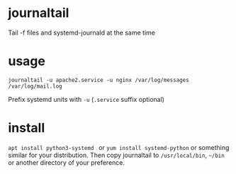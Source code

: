 # journaltail
Tail -f files and systemd-journald at the same time

# usage

```
journaltail -u apache2.service -u nginx /var/log/messages /var/log/mail.log
```

Prefix systemd units with `-u` (`.service` suffix optional)

# install

`apt install python3-systemd ` or `yum install systemd-python` or something similar for your distribution. Then copy journaltail to `/usr/local/bin`, `~/bin` or another directory of your preference.
